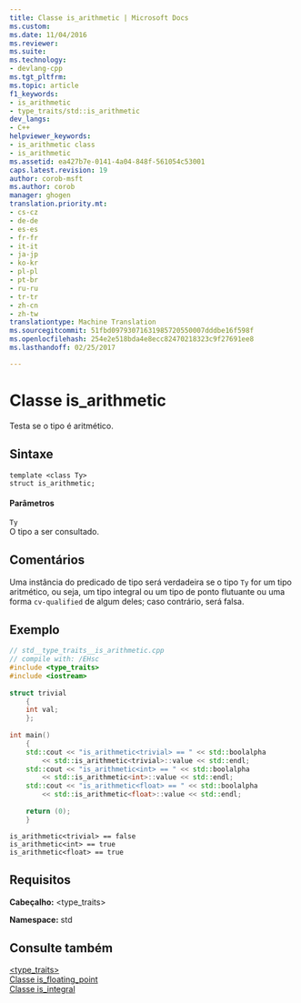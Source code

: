 ```yaml
---
title: Classe is_arithmetic | Microsoft Docs
ms.custom: 
ms.date: 11/04/2016
ms.reviewer: 
ms.suite: 
ms.technology:
- devlang-cpp
ms.tgt_pltfrm: 
ms.topic: article
f1_keywords:
- is_arithmetic
- type_traits/std::is_arithmetic
dev_langs:
- C++
helpviewer_keywords:
- is_arithmetic class
- is_arithmetic
ms.assetid: ea427b7e-0141-4a04-848f-561054c53001
caps.latest.revision: 19
author: corob-msft
ms.author: corob
manager: ghogen
translation.priority.mt:
- cs-cz
- de-de
- es-es
- fr-fr
- it-it
- ja-jp
- ko-kr
- pl-pl
- pt-br
- ru-ru
- tr-tr
- zh-cn
- zh-tw
translationtype: Machine Translation
ms.sourcegitcommit: 51fbd09793071631985720550007dddbe16f598f
ms.openlocfilehash: 254e2e518bda4e8ecc82470218323c9f27691ee8
ms.lasthandoff: 02/25/2017

---
```

# <a name="isarithmetic-class"></a>Classe is_arithmetic
Testa se o tipo é aritmético.  
  
## <a name="syntax"></a>Sintaxe  
  
```  
template <class Ty>  
struct is_arithmetic;  
```  
  
#### <a name="parameters"></a>Parâmetros  
 `Ty`  
 O tipo a ser consultado.  
  
## <a name="remarks"></a>Comentários  
 Uma instância do predicado de tipo será verdadeira se o tipo `Ty` for um tipo aritmético, ou seja, um tipo integral ou um tipo de ponto flutuante ou uma forma `cv-qualified` de algum deles; caso contrário, será falsa.  
  
## <a name="example"></a>Exemplo  
  
```cpp  
// std__type_traits__is_arithmetic.cpp   
// compile with: /EHsc   
#include <type_traits>   
#include <iostream>   
  
struct trivial   
    {   
    int val;   
    };   
  
int main()   
    {   
    std::cout << "is_arithmetic<trivial> == " << std::boolalpha   
        << std::is_arithmetic<trivial>::value << std::endl;   
    std::cout << "is_arithmetic<int> == " << std::boolalpha   
        << std::is_arithmetic<int>::value << std::endl;   
    std::cout << "is_arithmetic<float> == " << std::boolalpha   
        << std::is_arithmetic<float>::value << std::endl;   
  
    return (0);   
    }  
```  
  
```Output  
is_arithmetic<trivial> == false  
is_arithmetic<int> == true  
is_arithmetic<float> == true  
```  
  
## <a name="requirements"></a>Requisitos  
 **Cabeçalho:** \<type_traits>  
  
 **Namespace:** std  
  
## <a name="see-also"></a>Consulte também  
 [<type_traits>](../standard-library/type-traits.md)   
 [Classe is_floating_point](../standard-library/is-floating-point-class.md)   
 [Classe is_integral](../standard-library/is-integral-class.md)

